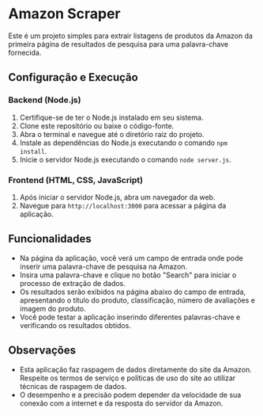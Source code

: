 # Amazon Scraper

Este é um projeto simples para extrair listagens de produtos da Amazon da primeira página de resultados de pesquisa para uma palavra-chave fornecida.

## Configuração e Execução

### Backend (Node.js)

1. Certifique-se de ter o Node.js instalado em seu sistema.
2. Clone este repositório ou baixe o código-fonte.
3. Abra o terminal e navegue até o diretório raiz do projeto.
4. Instale as dependências do Node.js executando o comando `npm install`.
5. Inicie o servidor Node.js executando o comando `node server.js`.

### Frontend (HTML, CSS, JavaScript)

1. Após iniciar o servidor Node.js, abra um navegador da web.
2. Navegue para `http://localhost:3000` para acessar a página da aplicação.

## Funcionalidades

- Na página da aplicação, você verá um campo de entrada onde pode inserir uma palavra-chave de pesquisa na Amazon.
- Insira uma palavra-chave e clique no botão "Search" para iniciar o processo de extração de dados.
- Os resultados serão exibidos na página abaixo do campo de entrada, apresentando o título do produto, classificação, número de avaliações e imagem do produto.
- Você pode testar a aplicação inserindo diferentes palavras-chave e verificando os resultados obtidos.

## Observações

- Esta aplicação faz raspagem de dados diretamente do site da Amazon. Respeite os termos de serviço e políticas de uso do site ao utilizar técnicas de raspagem de dados.
- O desempenho e a precisão podem depender da velocidade de sua conexão com a internet e da resposta do servidor da Amazon.